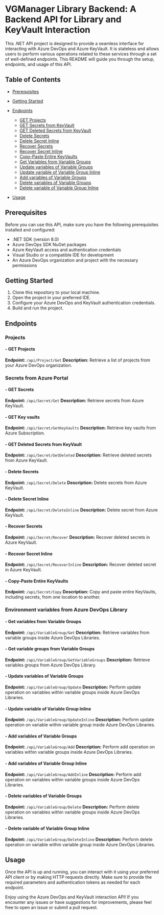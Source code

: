 # VGManager Library Backend: A Backend API for Library and KeyVault Interaction

This .NET API project is designed to provide a seamless interface for interacting with Azure DevOps and Azure KeyVault. It is stateless and allows users to perform various operations related to these services through a set of well-defined endpoints. This README will guide you through the setup, endpoints, and usage of this API.

## Table of Contents
- [Prerequisites](#prerequisites)
- [Getting Started](#getting-started)
- [Endpoints](#endpoints)
  - [GET Projects](#get-projects)
  - [GET Secrets from KeyVault](#get-secrets)
  - [GET Deleted Secrets from KeyVault](#get-deleted-secrets-from-keyvault)
  - [Delete Secrets](#delete-secrets)
  - [Delete Secret Inline](#delete-secret-inline)
  - [Recover Secrets](#recover-secrets)
  - [Recover Secret Inline](#recover-secret-inline)
  - [Copy-Paste Entire KeyVaults](#copy-paste-entire-keyvaults)
  - [Get Variables from Variable Groups](#get-variables-from-variable-groups)
  - [Update variables of Variable Groups](#update-variables-of-variable-groups)
  - [Update variable of Variable Group Inline](#update-variable-of-variable-group-inline)
  - [Add variables of Variable Groups](#add-variables-of-variable-groups)
  - [Delete variables of Variable Groups](#delete-variables-of-variable-groups)
  - [Delete variable of Variable Group Inline](#delete-variable-of-variable-group-inline)

- [Usage](#usage)

## Prerequisites
Before you can use this API, make sure you have the following prerequisites installed and configured:

- .NET SDK (version 8.0)
- Azure DevOps SDK NuGet packages
- Azure KeyVault access and authentication credentials
- Visual Studio or a compatible IDE for development
- An Azure DevOps organization and project with the necessary permissions

## Getting Started
1. Clone this repository to your local machine.
2. Open the project in your preferred IDE.
3. Configure your Azure DevOps and KeyVault authentication credentials.
4. Build and run the project.

## Endpoints

### Projects
#### - GET Projects

**Endpoint:** `/api/Project/Get`
**Description:** Retrieve a list of projects from your Azure DevOps organization.

### Secrets from Azure Portal
#### - GET Secrets

**Endpoint:** `/api/Secret/Get`
**Description:** Retrieve secrets from Azure KeyVault.

#### - GET Key vaults

**Endpoint:** `/api/Secret/GetKeyVaults`
**Description:** Retrieve key vaults from Azure Subscription.

#### - GET Deleted Secrets from KeyVault

**Endpoint:** `/api/Secret/GetDeleted`
**Description:** Retrieve deleted secrets from Azure KeyVault.

#### - Delete Secrets

**Endpoint:** `/api/Secret/Delete`
**Description:** Delete secrets from Azure KeyVault.

#### - Delete Secret Inline

**Endpoint:** `/api/Secret/DeleteInline`
**Description:** Delete secret from Azure KeyVault.

#### - Recover Secrets

**Endpoint:** `/api/Secret/Recover`
**Description:** Recover deleted secrets in Azure KeyVault.

#### - Recover Secret Inline

**Endpoint:** `/api/Secret/RecoverInline`
**Description:** Recover deleted secret in Azure KeyVault.

#### - Copy-Paste Entire KeyVaults

**Endpoint:** `/api/Secret/Copy`
**Description:** Copy and paste entire KeyVaults, including secrets, from one location to another.

### Environment variables from Azure DevOps Library

#### - Get variables from Variable Groups

**Endpoint:** `/api/VariableGroup/Get`
**Description:** Retrieve variables from variable groups inside Azure DevOps Libraries.

#### - Get variable groups from Variable Groups

**Endpoint:** `/api/VariableGroup/GetVariableGroups`
**Description:** Retrieve variables groups from Azure DevOps Library.

#### - Update variables of Variable Groups

**Endpoint:** `/api/VariableGroup/Update`
**Description:** Perform update operation on variables within variable groups inside Azure DevOps Libraries.

#### - Update variable of Variable Group Inline

**Endpoint:** `/api/VariableGroup/UpdateInline`
**Description:** Perform update operation on variable within variable group inside Azure DevOps Libraries.

#### - Add variables of Variable Groups

**Endpoint:** `/api/VariableGroup/Add`
**Description:** Perform add operation on variables within variable groups inside Azure DevOps Libraries.

#### - Add variables of Variable Group Inline

**Endpoint:** `/api/VariableGroup/AddInline`
**Description:** Perform add operation on variables within variable groups inside Azure DevOps Libraries.

#### - Delete variables of Variable Groups

**Endpoint:** `/api/VariableGroup/Delete`
**Description:** Perform delete operation on variables within variable groups inside Azure DevOps Libraries.

#### - Delete variable of Variable Group Inline

**Endpoint:** `/api/VariableGroup/DeleteInline`
**Description:** Perform delete operation on variable within variable group inside Azure DevOps Libraries.

## Usage
Once the API is up and running, you can interact with it using your preferred API client or by making HTTP requests directly. Make sure to provide the required parameters and authentication tokens as needed for each endpoint.

Enjoy using the Azure DevOps and KeyVault interaction API! If you encounter any issues or have suggestions for improvements, please feel free to open an issue or submit a pull request.